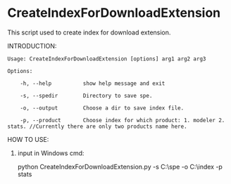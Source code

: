 # CreateIndexForDownloadExtension

This script used to create index for download extension.


INTRODUCTION:

	Usage: CreateIndexForDownloadExtension [options] arg1 arg2 arg3

	Options:

		-h, --help			show help message and exit  
		
		-s, --spedir        Directory to save spe.
		
		-o, --output        Choose a dir to save index file.
		
		-p, --product       Choose index for which product: 1. modeler 2. stats. //Currently there are only two products name here.

		
HOW TO USE:

1. input in Windows cmd:

	python CreateIndexForDownloadExtension.py -s C:\spe -o C:\index -p stats
